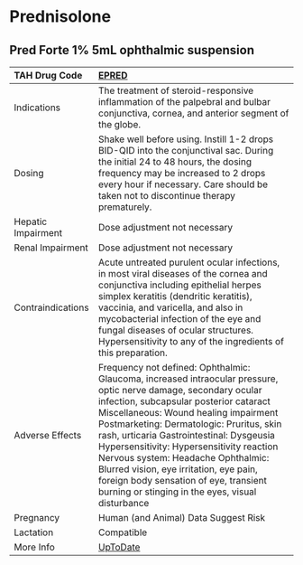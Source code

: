 # Prednisolone

## Pred Forte 1% 5mL ophthalmic suspension

| TAH Drug Code      | [EPRED](https://www.tahsda.org.tw/drugs/hissearch.php?drug_code=EPRED)                                                                                                                                                                                                                                                                                                                                                                                                                                              |
|:-------------------|:--------------------------------------------------------------------------------------------------------------------------------------------------------------------------------------------------------------------------------------------------------------------------------------------------------------------------------------------------------------------------------------------------------------------------------------------------------------------------------------------------------------------|
| Indications        | The treatment of steroid-responsive inflammation of the palpebral and bulbar conjunctiva, cornea, and anterior segment of the globe.                                                                                                                                                                                                                                                                                                                                                                                |
| Dosing             | Shake well before using. Instill 1-2 drops BID-QID into the conjunctival sac. During the initial 24 to 48 hours, the dosing frequency may be increased to 2 drops every hour if necessary. Care should be taken not to discontinue therapy prematurely.                                                                                                                                                                                                                                                             |
| Hepatic Impairment | Dose adjustment not necessary                                                                                                                                                                                                                                                                                                                                                                                                                                                                                       |
| Renal Impairment   | Dose adjustment not necessary                                                                                                                                                                                                                                                                                                                                                                                                                                                                                       |
| Contraindications  | Acute untreated purulent ocular infections, in most viral diseases of the cornea and conjunctiva including epithelial herpes simplex keratitis (dendritic keratitis), vaccinia, and varicella, and also in mycobacterial infection of the eye and fungal diseases of ocular structures. Hypersensitivity to any of the ingredients of this preparation.                                                                                                                                                             |
| Adverse Effects    | Frequency not defined: Ophthalmic: Glaucoma, increased intraocular pressure, optic nerve damage, secondary ocular infection, subcapsular posterior cataract Miscellaneous: Wound healing impairment Postmarketing: Dermatologic: Pruritus, skin rash, urticaria Gastrointestinal: Dysgeusia Hypersensitivity: Hypersensitivity reaction Nervous system: Headache Ophthalmic: Blurred vision, eye irritation, eye pain, foreign body sensation of eye, transient burning or stinging in the eyes, visual disturbance |
| Pregnancy          | Human (and Animal) Data Suggest Risk                                                                                                                                                                                                                                                                                                                                                                                                                                                                                |
| Lactation          | Compatible                                                                                                                                                                                                                                                                                                                                                                                                                                                                                                          |
| More Info          | [UpToDate](https://www.uptodate.com/contents/prednisolone-drug-information)                                                                                                                                                                                                                                                                                                                                                                                                                                         |

